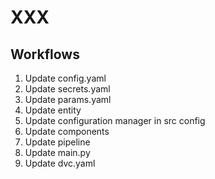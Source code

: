 # XXX

## Workflows

1. Update config.yaml
2. Update secrets.yaml
3. Update params.yaml
4. Update entity
5. Update configuration manager in src config
6. Update components
7. Update pipeline
8. Update main.py
9. Update dvc.yaml